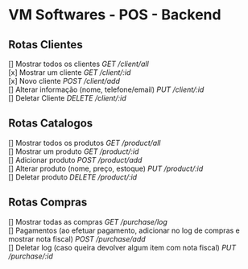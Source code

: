 # VM Softwares - POS - Backend

## Rotas Clientes
[] Mostrar todos os clientes *GET /client/all*<br>
[x] Mostrar um cliente *GET /client/:id*<br>
[x] Novo cliente *POST /client/add*<br>
[] Alterar informação (nome, telefone/email) *PUT /client/:id*<br>
[] Deletar Cliente *DELETE /client/:id*

## Rotas Catalogos
[] Mostrar todos os produtos *GET /product/all*<br>
[] Mostrar um produto *GET /product/:id*<br>
[] Adicionar produto *POST /product/add*<br>
[] Alterar produto (nome, preço, estoque) *PUT /product/:id*<br>
[] Deletar produto *DELETE /product/:id*

## Rotas Compras
[] Mostrar todas as compras *GET /purchase/log*<br>
[] Pagamentos (ao efetuar pagamento, adicionar no log de compras e mostrar nota fiscal) *POST /purchase/add*<br>
[] Deletar log (caso queira devolver algum item com nota fiscal) *PUT /purchase/:id*

